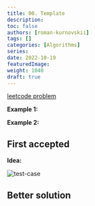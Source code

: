 ```yaml
---
title: 00. Template
description:
toc: false
authors: [roman-kurnovskii]
tags: []
categories: [Algorithms]
series:
date: 2022-10-19
featuredImage:
weight: 1040
draft: true
---
```


[leetcode problem]()


**Example 1:**



**Example 2:**




## First accepted

**Idea:**

![test-case](../assets/.jpg)


## Better solution

> 